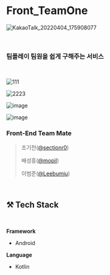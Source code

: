 # Front_TeamOne

![KakaoTalk_20220404_175908077](https://user-images.githubusercontent.com/55054505/175649994-1dfd96c2-9d48-4c60-8905-af52b3745f71.png)


<br/>

### 팀플레이 팀원을 쉽게 구해주는 서비스 
> 

<br/>

![111](https://user-images.githubusercontent.com/55054505/175667161-774523d7-f52a-401d-900a-55dce2c808a8.jpg)

![2223](https://user-images.githubusercontent.com/55054505/175667163-d93da49c-2c36-4560-b96d-9bfcdd8b7a37.jpg)

![image](https://user-images.githubusercontent.com/55054505/175667048-0a58cc0a-f26e-4f4c-a3f1-89e0db8fe488.png)

![image](https://user-images.githubusercontent.com/55054505/175666671-b9cb173b-7d6a-45a0-bb77-9b7f41364bf8.png)



### Front-End Team Mate
> 
> 조기천([@sectionr0](https://github.com/sectionr0))
>
> 배성흥([@mopil](https://github.com/mopil))
> 
> 이범준([@Leebumju](https://github.com/Leebumju))
> 


<br/>

## **⚒️ Tech Stack**

<br/>


**Framework**

- Android

**Language**

- Kotlin

